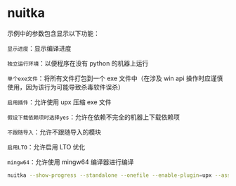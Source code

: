 # nuitka

示例中的参数包含显示以下功能：

`显示进度`：显示编译进度

`独立运行环境`：以便程序在没有 python 的机器上运行

`单个exe文件`：将所有文件打包到一个 exe 文件中（在涉及 win api 操作时应谨慎使用，因为该行为可能导致杀毒软件误杀）

`启用插件`：允许使用 upx 压缩 exe 文件

`假设下载依赖项时选择yes`：允许在依赖不完全的机器上下载依赖项

`不跟随导入`：允许不跟随导入的模块

`启用LTO`：允许启用 LTO 优化

`mingw64`：允许使用 mingw64 编译器进行编译

```bash
nuitka --show-progress --standalone --onefile --enable-plugin=upx --assume-yes-for-downloads --nofollow-imports --lto=yes --mingw64 main.py
```
